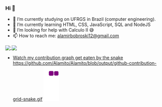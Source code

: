 ### Hi 👋

- 🔭 I’m currently studying on UFRGS in Brazil (computer engineering).
- 🌱 I’m currently learning HTML, CSS, JavaScript, SQL and NodeJS
- 🤔 I’m looking for help with Calculo II 😅
- 📫 How to reach me: alamirbobroski12@gmail.com

<div>
  <a href="https://github.com/Alamito">
  <img height="180em"   align="center" src="https://github-readme-stats.vercel.app/api?username=Alamito&show_icons=true&theme=react&include_all_commits=true&count_private=true"/>
  <img height="180em"  align="center" src="https://github-readme-stats.vercel.app/api/top-langs/?username=Alamito&layout=compact&langs_count=7&theme=react" />
  
   
  - Watch my contribution graph get eaten by the snake
    https://github.com/Alamito/Alamito/blob/output/github-contribution-grid-snake.gif
  ![snake gif](https://github.com/Alamito/Alamito/blob/output/github-contribution-grid-snake.gif)
